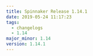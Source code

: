 ```yaml
---
title: Spinnaker Release 1.14.1
date: 2019-05-24 11:17:23
tags:
  - changelogs
  - 1.14
major_minor: 1.14
version: 1.14.1
---
```


<script src="https://gist.github.com/spinnaker-release/4b4bb42d4e3b6073fbd5f89fa7c3e060.js"/>
